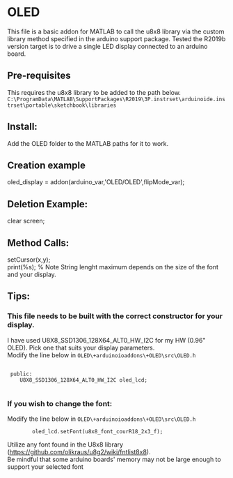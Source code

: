 # OLED
 This file is a basic addon for MATLAB to call the u8x8 library via the custom library method specified in the arduino support package. Tested the R2019b version
 target is to drive a single LED display connected to an arduino board.
 ## Pre-requisites
 This requires the u8x8 library to be added to the path below. 
 <code>C:\ProgramData\MATLAB\SupportPackages\R2019\3P.instrset\arduinoide.instrset\portable\sketchbook\libraries</code>
 ## Install:
 Add the OLED folder to the MATLAB paths for it to work.
 
 ## Creation example
 oled_display = addon(arduino_var,'OLED/OLED',flipMode_var);
 ## Deletion Example:
 clear screen; 
 ## Method Calls:
 setCursor(x,y);  
 print(%s); % Note String lenght maximum depends on the size of the font and your display.
 ## Tips:
 ### This file needs to be built with the correct constructor for your display. 
 I have used U8X8_SSD1306_128X64_ALT0_HW_I2C for my HW (0.96" OLED). Pick one that suits your display parameters.  
 Modify the line below in <code>OLED\\+arduinoioaddons\\+OLED\src\OLED.h</code>
 <pre><code>
 public:
    U8X8_SSD1306_128X64_ALT0_HW_I2C oled_lcd;
 </code></pre>
 
 ### If you wish to change the font:
 Modify the line below in <code>OLED\\+arduinoioaddons\\+OLED\src\OLED.h</code>
 <pre><code>		oled_lcd.setFont(u8x8_font_courR18_2x3_f);</code></pre>
 Utilize any font found in the U8x8 library (https://github.com/olikraus/u8g2/wiki/fntlist8x8).  
 Be mindful that some arduino boards' memory may not be large enough to support your selected font
 
